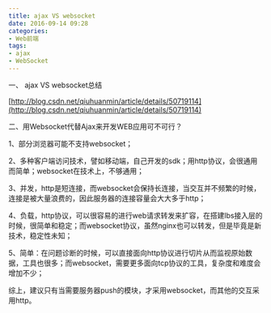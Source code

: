 ```yaml
---
title: ajax VS websocket
date: 2016-09-14 09:28
categories:
- Web前端
tags:
- ajax
- WebSocket
---
```

<!-- more -->
<div class="markdown_views">


一、 ajax VS websocket总结   

[http://blog.csdn.net/qiuhuanmin/article/details/50719114](http://blog.csdn.net/qiuhuanmin/article/details/50719114)

二、用Websocket代替Ajax来开发WEB应用可不可行？   

 1、部分浏览器可能不支持websocket；   

 2、多种客户端访问技术，譬如移动端，自己开发的sdk；用http协议，会很通用而简单；websocket在技术上，不够通用；   

3、并发，http是短连接，而websocket会保持长连接，当交互并不频繁的时候，连接是被大量浪费的，因此服务器的连接容量会大大多于http；   

4、负载，http协议，可以很容易的进行web请求转发来扩容，在搭建lbs接入层的时候，很简单和稳定；而websocket协议，虽然nginx也可以转发，但是毕竟是新技术，稳定性未知；   

5、简单：在问题诊断的时候，可以直接面向http协议进行切片从而监视原始数据，工具也很多；而websocket，需要更多面向tcp协议的工具，复杂度和难度会增加不少；

综上，建议只有当需要服务器push的模块，才采用websocket，而其他的交互采用http。 

</div>